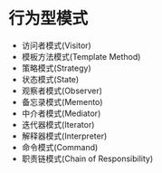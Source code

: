 # 行为型模式
- 访问者模式(Visitor)
- 模板方法模式(Template Method)
- 策略模式(Strategy)
- 状态模式(State)
- 观察者模式(Observer)
- 备忘录模式(Memento)
- 中介者模式(Mediator)
- 迭代器模式(Iterator)
- 解释器模式(Interpreter)
- 命令模式(Command)
- 职责链模式(Chain of Responsibility)